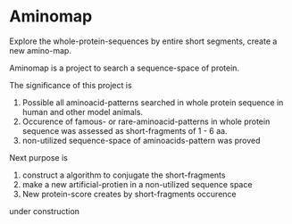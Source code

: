 # Aminomap
Explore the whole-protein-sequences by entire short segments, create a new amino-map.


Aminomap is a project to search a sequence-space of protein.


The significance of this project is 
1. Possible all aminoacid-patterns searched in whole protein sequence in human and other model animals.
2. Occurence of famous- or rare-aminoacid-patterns in whole protein sequence was assessed as short-fragments of 1 - 6 aa.
3. non-utilized sequence-space of aminoacids-pattern was proved


Next purpose is 
1. construct a algorithm to conjugate the short-fragments
2. make a new artificial-protien in a non-utilized sequence space
3. New protein-score creates by short-fragments occurence

under construction
